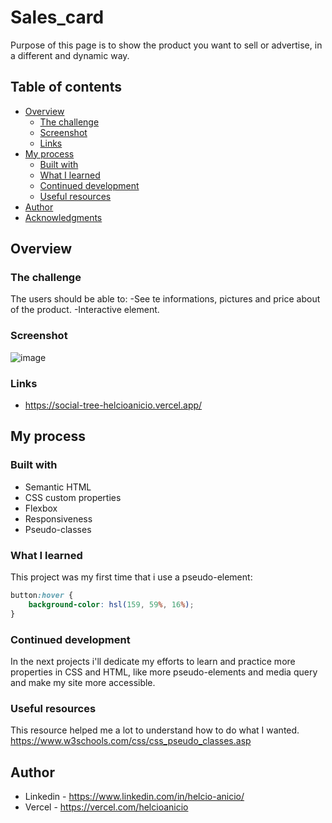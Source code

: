 # Sales_card

Purpose of this page is to show the product you want to sell or advertise, in a different and dynamic way.

## Table of contents

- [Overview](#overview)
  - [The challenge](#the-challenge)
  - [Screenshot](#screenshot)
  - [Links](#links)
- [My process](#my-process)
  - [Built with](#built-with)
  - [What I learned](#what-i-learned)
  - [Continued development](#continued-development)
  - [Useful resources](#useful-resources)
- [Author](#author)
- [Acknowledgments](#acknowledgments)


## Overview


### The challenge

The users should be able to:
-See te informations, pictures and price about of the product.
-Interactive element.
<!-- -View the optimal layout depending on their device's screen size. -->

### Screenshot
![image](https://user-images.githubusercontent.com/117602073/214888784-f6db2a94-2135-4ea2-a2db-ab954243d9e8.png)

### Links

- https://social-tree-helcioanicio.vercel.app/

## My process

### Built with

- Semantic HTML 
- CSS custom properties
- Flexbox
- Responsiveness
- Pseudo-classes

### What I learned

This project was my first time that i use a pseudo-element:

```CSS
button:hover {
    background-color: hsl(159, 59%, 16%);
}
```

### Continued development

In the next projects i'll dedicate my efforts to learn and practice more properties in CSS and HTML, like more pseudo-elements and media query and make my site more accessible.

### Useful resources

This resource helped me a lot to understand how to do what I wanted.
https://www.w3schools.com/css/css_pseudo_classes.asp

## Author

- Linkedin - https://www.linkedin.com/in/helcio-anicio/ 
- Vercel - https://vercel.com/helcioanicio


<!-- ## Acknowledgments -->